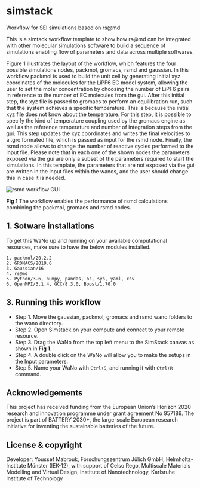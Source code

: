 # simstack

Workflow for SEI simulations based on rs@md

This is a simtack workflow template to show how rs@md can be integrated with other molecular simulations software to build a sequence of simulations enabling flow of parameters and data across multiple softwares. 

Figure 1 illustrates the layout of the workflow, which features the four possible simulations nodes, packmol, gromacs, rsmd and gaussian. In this workflow packmol is used to build the unit cell by generating initial xyz coordinates of the molecules for the LiPF6 EC model system, allowing the user to set the molar concentration by choosing the number of LiPF6 pairs in reference to the number of EC molecules from the gui. 
After this initial step, the xyz file is passed to gromacs to perform an equilibration run, such that the system achieves a specific temperature. This is because the initial xyz file does not know about the temperature. For this step, it is possible to specify the kind of temperature coupling used by the gromacs engine as well as the reference temperature and number of integration steps from the gui. This step updates the xyz coordinates and writes the final velocities to a .gro formated file, which is passed as input for the rsmd node. Finally, the rsmd node allows to change the number of reactive cycles performed to the input file.
Please note that in each one of the shown nodes the parameters exposed via the gui are only a subset of the parameters required to start the simulations. In this template, the parameters that are not exposed via the gui are written in the input files within the wanos, and the user should change this in case it is needed.

![rsmd workflow GUI](https://github.com/YoussefMabrouk/simstack-rsmd/blob/main/worklow.png)

**Fig 1** The workflow enables the performance of rsmd calculations combining the packmol, gromacs and rsmd codes. 

## 1. Sotware installations
To get this WaNo up and running on your available computational resources, make sure to have the below modules installed.

```
1. packmol/20.2.2
2. GROMACS/2019.6
3. Gaussian/16
4. rs@md
5. Python/3.6, numpy, pandas, os, sys, yaml, csv
6. OpenMPI/3.1.4, GCC/8.3.0, Boost/1.70.0 
```

## 3. Running this workflow

- Step 1. Move the gaussian, packmol, gromacs and rsmd wano folders to the wano directory. 
- Step 2. Open Simstack on your compute and connect to your remote resource.
- Step 3. Drag the WaNo from the top left menu to the SimStack canvas as shown in **Fig 1**.
- Step 4. A double click on the WaNo will allow you to make the setups in the Input parameters.
- Step 5. Name your WaNo with `Ctrl+S`, and running it with `Ctrl+R` command.

## Acknowledgements
This project has received funding from the European Union’s Horizon 2020 research and innovation programme under grant agreement No 957189. The project is part of BATTERY 2030+, the large-scale European research initiative for inventing the sustainable batteries of the future.

## License & copyright
  Developer: Youssef Mabrouk, 
  Forschungszentrum Jülich GmbH, Helmholtz-Institute Münster (IEK-12),
  with support of Celso Rego, 
  Multiscale Materials Modelling and Virtual Design,
  Institute of Nanotechnology, Karlsruhe Institute of Technology

